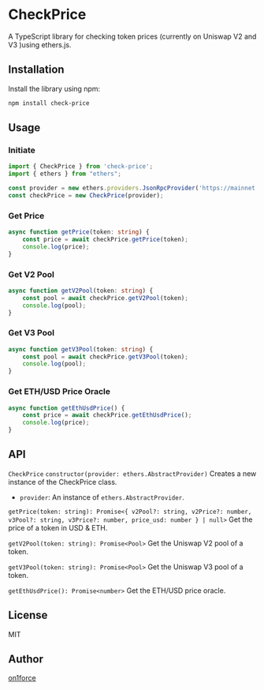 # CheckPrice

A TypeScript library for checking token prices (currently on Uniswap V2 and V3 )using ethers.js.

## Installation

Install the library using npm:

```bash
npm install check-price
```

## Usage
### Initiate
```typescript
import { CheckPrice } from 'check-price';
import { ethers } from "ethers";

const provider = new ethers.providers.JsonRpcProvider('https://mainnet.infura.io/v3/your-infura-key');
const checkPrice = new CheckPrice(provider);
```

### Get Price
```typescript
async function getPrice(token: string) {
    const price = await checkPrice.getPrice(token);
    console.log(price);
}
```

### Get V2 Pool
```typescript
async function getV2Pool(token: string) {
    const pool = await checkPrice.getV2Pool(token);
    console.log(pool);
}
```

### Get V3 Pool
```typescript
async function getV3Pool(token: string) {
    const pool = await checkPrice.getV3Pool(token);
    console.log(pool);
}
```

### Get ETH/USD Price Oracle
```typescript
async function getEthUsdPrice() {
    const price = await checkPrice.getEthUsdPrice();
    console.log(price);
}
```

## API
`CheckPrice`
`constructor(provider: ethers.AbstractProvider)`
Creates a new instance of the CheckPrice class.

- `provider`: An instance of `ethers.AbstractProvider`.
  
`getPrice(token: string): Promise<{
v2Pool?: string,
v2Price?: number,
v3Pool?: string,
v3Price?: number,
price_usd: number
} | null>`
Get the price of a token in USD & ETH.

`getV2Pool(token: string): Promise<Pool>`
Get the Uniswap V2 pool of a token.

`getV3Pool(token: string): Promise<Pool>`
Get the Uniswap V3 pool of a token.

`getEthUsdPrice(): Promise<number>`
Get the ETH/USD price oracle.

## License
MIT

## Author
[on1force](https://github.com/on1force/token-price)